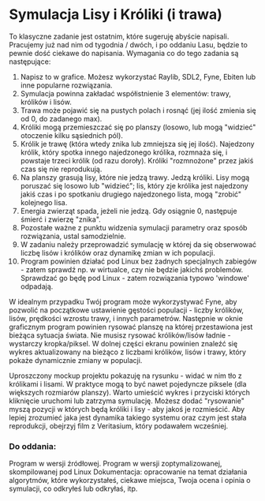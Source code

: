 # Symulacja Lisy i Króliki (i trawa)

To klasyczne zadanie jest ostatnim, które sugeruję abyście napisali. Pracujemy już nad nim od tygodnia / dwóch, i po oddaniu Lasu, będzie to pewnie dość ciekawe do napisania. Wymagania co do tego zadania są następujące:

1. Napisz to w grafice. Możesz wykorzystać Raylib, SDL2, Fyne, Ebiten lub inne popularne rozwiązania.
2. Symulacja powinna zakładać współistnienie 3 elementów: trawy, królików i lisów.
3. Trawa może pojawić się na pustych polach i rosnąć (jej ilość zmienia się od 0, do zadanego max).
4. Króliki mogą przemieszczać się po planszy (losowo, lub mogą "widzieć" otoczenie kilku sąsiednich pól).
5. Królik je trawę (która wtedy znika lub zmniejsza się jej ilość). Najedzony królik, który spotka innego najedzonego królika, rozmnaża się, i powstaje trzeci królik (od razu doroły). Króliki "rozmnożone" przez jakiś czas się nie reprodukują.
6. Na planszy grasują lisy, które nie jedzą trawy. Jedzą króliki. Lisy mogą poruszać się losowo lub "widzieć"; lis, który zje królika jest najedzony jakiś czas i po spotkaniu drugiego najedzonego lista, mogą "zrobić" kolejnego lisa.
7. Energia zwierząt spada, jeżeli nie jedzą. Gdy osiągnie 0, następuje śmierć i zwierzę "znika".
8. Pozostałe ważne z punktu widzenia symulacji parametry oraz sposób rozwiązania, ustal samodzielnie.
9. W zadaniu należy przeprowadzić symulację w której da się obserwować liczbę lisów i królików oraz dynamikę zmian w ich populacji.
10. Program powinien działać pod Linux bez żadnych specjalnych zabiegów - zatem sprawdź np. w wirtualce, czy nie będzie jakichś problemów. Sprawdzać go będę pod Linux - zatem rozwiązania typowo 'windowe' odpadają.

W idealnym przypadku Twój program może wykorzystywać Fyne, aby pozwolić na początkowe ustawienie gęstości populacji - liczby królików, lisów, prędkości wzrostu trawy, i innych parametrów. Następnie w oknie graficznym program powinien rysować planszę na której przestawiona jest bieżąca sytuacja świata. Nie musisz rysować królików/lisów ładnie - wystarczy kropka/piksel. W dolnej części ekranu powinien znaleźć się wykres aktualizowany na bieżąco z liczbami królików, lisów i trawy, który pokaże dynamicznie zmiany w populacji.

Uproszczony mockup projektu pokazuję na rysunku - widać w nim tło z królikami i lisami. W praktyce mogą to być nawet pojedyncze piksele (dla większych rozmiarów planszy). Warto umieścić wykres i przyciski których kliknięcie uruchomi lub zatrzyma symulację. Możesz dodać "rysowanie" myszą pozycji w których będą króliki i lisy - aby jakoś je rozmieścić. Aby lepiej zrozumieć jaka jest dynamika takiego systemu oraz czym jest stała reprodukcji, obejrzyj film z Veritasium, który podawałem wcześniej.

### Do oddania:

Program w wersji źródłowej.
Program w wersji zoptymalizowanej, skompilowanej pod Linux
Dokumentacja: opracowanie na temat działania algorytmów, które wykorzystałeś, ciekawe miejsca, Twoja ocena i opinia o symulacji, co odkryłeś lub odkryłaś, itp.
